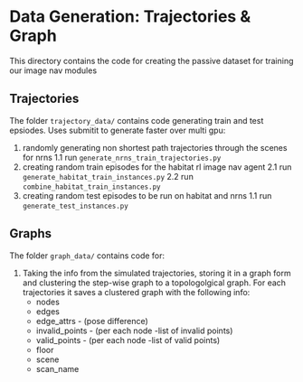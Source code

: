 # Data Generation: Trajectories & Graph 

This directory contains the code for creating the passive dataset for training our image nav modules


## Trajectories

The folder `trajectory_data/` contains code generating train and test epsiodes. Uses submitit to generate faster over multi gpu:
1. randomly generating non shortest path trajectories through the scenes for nrns
    1.1 run `generate_nrns_train_trajectories.py`
2. creating random train episodes for the habitat rl image nav agent
    2.1 run `generate_habitat_train_instances.py`
    2.2 run `combine_habitat_train_instances.py`
3. creating random test episodes to be run on habitat and nrns
    1.1 run `generate_test_instances.py`


## Graphs

The folder `graph_data/` contains code for:

1. Taking the info from the simulated trajectories, storing it in a graph form and clustering the step-wise graph to a topologolgical graph.
    For each trajectories it saves a clustered graph with the following info:
    * nodes
    * edges
    * edge_attrs - (pose difference)
    * invalid_points - (per each node -list of invalid points)
    * valid_points - (per each node -list of valid points)
    * floor
    * scene
    * scan_name



